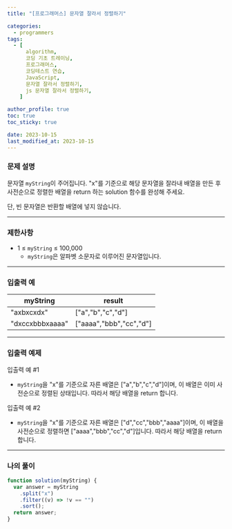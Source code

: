 ```yaml
---
title: "[프로그래머스] 문자열 잘라서 정렬하기"

categories:
  - programmers
tags:
  - [
      algorithm,
      코딩 기초 트레이닝,
      프로그래머스,
      코딩테스트 연습,
      JavaScript,
      문자열 잘라서 정렬하기,
      js 문자열 잘라서 정렬하기,
    ]

author_profile: true
toc: true
toc_sticky: true

date: 2023-10-15
last_modified_at: 2023-10-15
---
```


### 문제 설명

문자열 `myString`이 주어집니다. "x"를 기준으로 해당 문자열을 잘라내 배열을 만든 후 사전순으로 정렬한 배열을 return 하는 solution 함수를 완성해 주세요.

단, 빈 문자열은 반환할 배열에 넣지 않습니다.

---

### 제한사항

- 1 ≤ `myString` ≤ 100,000
  - `myString`은 알파벳 소문자로 이루어진 문자열입니다.

---

### 입출력 예

| myString        | result                  |
| --------------- | ----------------------- |
| "axbxcxdx"      | ["a","b","c","d"]       |
| "dxccxbbbxaaaa" | ["aaaa","bbb","cc","d"] |

---

### 입출력 예제

입출력 예 #1

- `myString`을 "x"를 기준으로 자른 배열은 ["a","b","c","d"]이며, 이 배열은 이미 사전순으로 정렬된 상태입니다. 따라서 해당 배열을 return 합니다.

입출력 예 #2

- `myString`을 "x"를 기준으로 자른 배열은 ["d","cc","bbb","aaaa"]이며, 이 배열을 사전순으로 정렬하면 ["aaaa","bbb","cc","d"]입니다. 따라서 해당 배열을 return 합니다.

---

### 나의 풀이

```jsx
function solution(myString) {
  var answer = myString
    .split("x")
    .filter((v) => !v == "")
    .sort();
  return answer;
}
```
